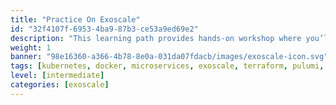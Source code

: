 ```yaml
---
title: "Practice On Exoscale"
id: "32f4107f-6953-4ba9-87b3-ce53a9ed69e2"
description: "This learning path provides hands-on workshop where you’ll learn to deploy a microservice application in Kubernetes using Exoscale’s platform and open-source tools."
weight: 1
banner: "98e16360-a366-4b78-8e0a-031da07fdacb/images/exoscale-icon.svg"
tags: [kubernetes, docker, microservices, exoscale, terraform, pulumi, exo-cli, helm, vault, postgres, redis, dbaas, traefik, load-balancer, ingress, tls, dns]
level: [intermediate]
categories: [exoscale]
---
```

